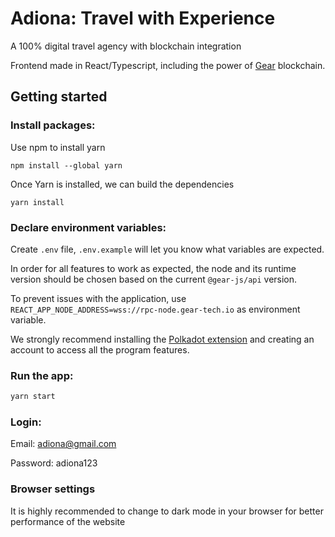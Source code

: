 # Adiona: Travel with Experience

A 100% digital travel agency with blockchain integration

Frontend made in React/Typescript, including the power of [Gear](https://idea.gear-tech.io/programs?node=wss%3A%2F%2Frpc-node.gear-tech.io) blockchain.

## Getting started

### Install packages:

Use npm to install yarn
```
npm install --global yarn
```
Once Yarn is installed, we can build the dependencies
```
yarn install
```

### Declare environment variables:

Create `.env` file, `.env.example` will let you know what variables are expected.

In order for all features to work as expected, the node and its runtime version should be chosen based on the current `@gear-js/api` version.

To prevent issues with the application, use `REACT_APP_NODE_ADDRESS=wss://rpc-node.gear-tech.io` as environment variable.

We strongly recommend installing the [Polkadot extension](https://polkadot.js.org/extension/) and creating an account to access all the program features.


### Run the app:

```sh
yarn start
```

### Login:
Email: adiona@gmail.com

Password: adiona123

### Browser settings
It is highly recommended to change to dark mode in your browser for better performance of the website 
